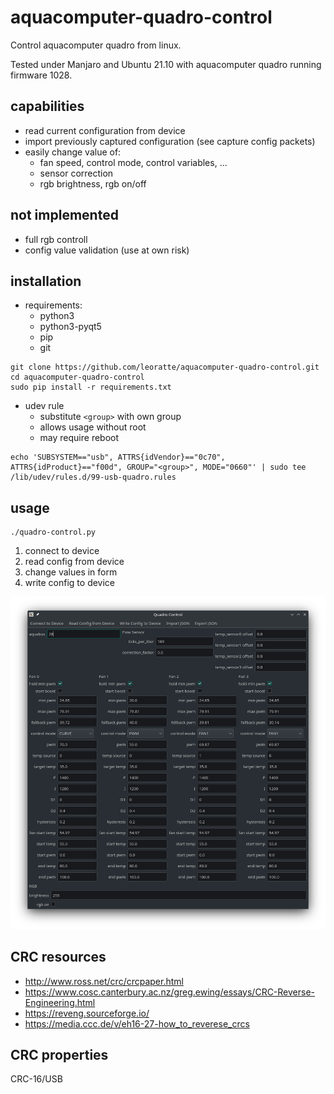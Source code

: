 # aquacomputer-quadro-control
Control aquacomputer quadro from linux.

Tested under Manjaro and Ubuntu 21.10 with aquacomputer quadro running firmware 1028.

## capabilities
- read current configuration from device
- import previously captured configuration (see capture config packets)
- easily change value of:
    - fan speed, control mode, control variables, ...
    - sensor correction
    - rgb brightness, rgb on/off

## not implemented
- full rgb controll
- config value validation (use at own risk)

## installation
- requirements:
    - python3
    - python3-pyqt5
    - pip
    - git

```
git clone https://github.com/leoratte/aquacomputer-quadro-control.git
cd aquacomputer-quadro-control
sudo pip install -r requirements.txt
```

- udev rule 
    - substitute `<group>` with own group
    - allows usage without root
    - may require reboot
```
echo 'SUBSYSTEM=="usb", ATTRS{idVendor}=="0c70", ATTRS{idProduct}=="f00d", GROUP="<group>", MODE="0660"' | sudo tee /lib/udev/rules.d/99-usb-quadro.rules
```

## usage
```
./quadro-control.py
```
1. connect to device
2. read config from device
3. change values in form
4. write config to device

![](images/quadro-control.png)

## CRC resources
- http://www.ross.net/crc/crcpaper.html
- https://www.cosc.canterbury.ac.nz/greg.ewing/essays/CRC-Reverse-Engineering.html
- https://reveng.sourceforge.io/
- https://media.ccc.de/v/eh16-27-how_to_reverese_crcs

## CRC properties
CRC-16/USB
